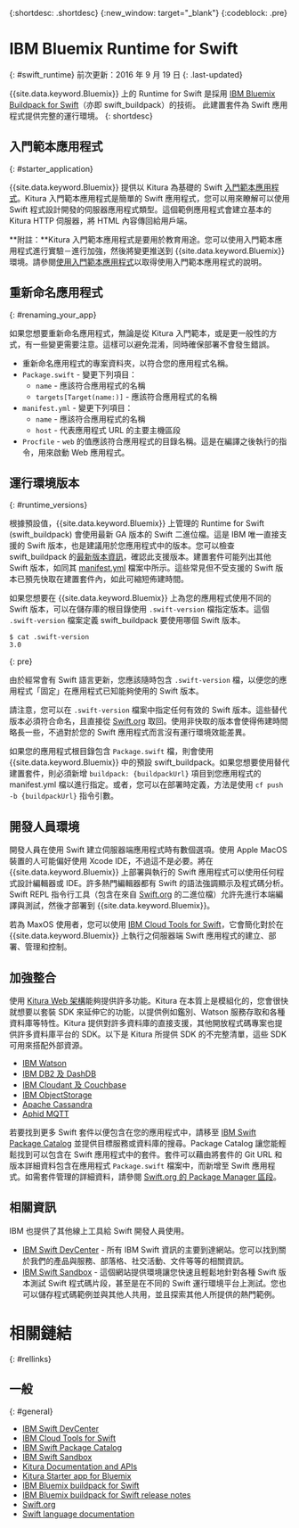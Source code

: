 {:shortdesc: .shortdesc}
{:new_window: target="_blank"}
{:codeblock: .pre}


# IBM Bluemix Runtime for Swift
{: #swift_runtime}
前次更新：2016 年 9 月 19 日
{: .last-updated}

{{site.data.keyword.Bluemix}} 上的 Runtime for Swift 是採用 [IBM Bluemix Buildpack for Swift](https://github.com/IBM-Swift/swift-buildpack)（亦即 swift_buildpack）的技術。
此建置套件為 Swift 應用程式提供完整的運行環境。
{: shortdesc}

## 入門範本應用程式
{: #starter_application}

{{site.data.keyword.Bluemix}} 提供以 Kitura 為基礎的 Swift [入門範本應用程式](https://github.com/IBM-Swift/Kitura-Starter-Bluemix)。Kitura
入門範本應用程式是簡單的 Swift 應用程式，您可以用來瞭解可以使用 Swift 程式設計開發的伺服器應用程式類型。這個範例應用程式會建立基本的
Kitura HTTP 伺服器，將 HTML 內容傳回給用戶端。

**附註：**Kitura 入門範本應用程式是要用於教育用途。您可以使用入門範本應用程式進行實驗－進行加強，然後將變更推送到 {{site.data.keyword.Bluemix}} 環境。請參閱[使用入門範本應用程式](../../cfapps/starter_app_usage.html)以取得使用入門範本應用程式的說明。

## 重新命名應用程式
{: #renaming_your_app}

如果您想要重新命名應用程式，無論是從 Kitura 入門範本，或是更一般性的方式，有一些變更需要注意。這樣可以避免混淆，同時確保部署不會發生錯誤。

- 重新命名應用程式的專案資料夾，以符合您的應用程式名稱。
- `Package.swift` - 變更下列項目：
    - `name` - 應該符合應用程式的名稱
    - `targets[Target(name:)]` - 應該符合應用程式的名稱
- `manifest.yml` - 變更下列項目：
    - `name` - 應該符合應用程式的名稱
    - `host` - 代表應用程式 URL 的主要主機區段
- `Procfile` - `web` 的值應該符合應用程式的目錄名稱。這是在編譯之後執行的指令，用來啟動 Web 應用程式。


## 運行環境版本
{: #runtime_versions}

根據預設值，{{site.data.keyword.Bluemix}} 上管理的 Runtime for Swift (swift_buildpack) 會使用最新 GA 版本的 Swift 二進位檔。這是 IBM 唯一直接支援的 Swift 版本，也是建議用於您應用程式中的版本。您可以檢查 swift_buildpack 的[最新版本資訊](https://github.com/IBM-Swift/swift-buildpack/releases)，確認此支援版本。建置套件可能列出其他 Swift 版本，如同其 [manifest.yml](https://github.com/IBM-Swift/swift-buildpack/blob/master/manifest.yml) 檔案中所示。這些常見但不受支援的 Swift 版本已預先快取在建置套件內，如此可縮短佈建時間。

如果您想要在 {{site.data.keyword.Bluemix}} 上為您的應用程式使用不同的 Swift 版本，可以在儲存庫的根目錄使用 `.swift-version` 檔指定版本。這個 `.swift-version` 檔案定義 swift_buildpack 要使用哪個 Swift 版本。

```
$ cat .swift-version
3.0
```
{: pre}

由於經常會有 Swift 語言更新，您應該隨時包含 `.swift-version` 檔，以便您的應用程式「固定」在應用程式已知能夠使用的 Swift 版本。

請注意，您可以在 `.swift-version` 檔案中指定任何有效的 Swift 版本。這些替代版本必須符合命名，且直接從 [Swift.org](https://swift.org/download/) 取回。使用非快取的版本會使得佈建時間略長一些，不過對於您的 Swift 應用程式而言沒有運行環境效能差異。

如果您的應用程式根目錄包含 `Package.swift` 檔，則會使用 {{site.data.keyword.Bluemix}} 中的預設 swift_buildpack。如果您想要使用替代建置套件，則必須新增 `buildpack: {buildpackUrl}` 項目到您應用程式的 manifest.yml 檔以進行指定。或者，您可以在部署時定義，方法是使用 `cf push -b {buildpackUrl}` 指令引數。


## 開發人員環境

開發人員在使用 Swift 建立伺服器端應用程式時有數個選項。使用 Apple MacOS 裝置的人可能偏好使用 Xcode IDE，不過這不是必要。將在 {{site.data.keyword.Bluemix}} 上部署與執行的 Swift 應用程式可以使用任何程式設計編輯器或 IDE。許多熱門編輯器都有 Swift 的語法強調顯示及程式碼分析。Swift REPL 指令行工具（包含在來自 [Swift.org](https://swift.org/) 的二進位檔）允許先進行本端編譯與測試，然後才部署到 {{site.data.keyword.Bluemix}}。

若為 MaxOS 使用者，您可以使用 [IBM Cloud Tools for Swift](http://cloudtools.bluemix.net/)，它會簡化對於在 {{site.data.keyword.Bluemix}} 上執行之伺服器端 Swift 應用程式的建立、部署、管理和控制。  


## 加強整合

使用 [Kitura Web 架構](http://ibm-swift.github.io/Kitura/)能夠提供許多功能。Kitura 在本質上是模組化的，您會很快就想要以套裝 SDK 來延伸它的功能，以提供例如鑑別、Watson 服務存取和各種資料庫等特性。Kitura 提供對許多資料庫的直接支援，其他開放程式碼專案也提供許多資料庫平台的 SDK。以下是 Kitura 所提供 SDK 的不完整清單，這些 SDK 可用來搭配外部資源。

- [IBM Watson](https://swiftpkgs.ng.bluemix.net/package/IBM-Swift/swift-watson-sdk)
- [IBM DB2 及 DashDB](https://swiftpkgs.ng.bluemix.net/package/IBM-DTeam/swift-for-db2)
- [IBM Cloudant 及 Couchbase](https://swiftpkgs.ng.bluemix.net/package/cloudant/swift-cloudant)
- [IBM ObjectStorage](https://swiftpkgs.ng.bluemix.net/package/ibm-bluemix-mobile-services/bluemix-objectstorage-serversdk-swift)
- [Apache Cassandra](https://swiftpkgs.ng.bluemix.net/package/IBM-Swift/Kassandra)
- [Aphid MQTT](https://swiftpkgs.ng.bluemix.net/package/IBM-Swift/Aphid)

若要找到更多 Swift 套件以便包含在您的應用程式中，請移至 [IBM Swift Package Catalog](https://swiftpkgs.ng.bluemix.net/) 並提供目標服務或資料庫的搜尋。Package Catalog 讓您能輕鬆找到可以包含在 Swift 應用程式中的套件。套件可以藉由將套件的 Git URL 和版本詳細資料包含在應用程式 `Package.swift` 檔案中，而新增至 Swift 應用程式。如需套件管理的詳細資料，請參閱 [Swift.org 的 Package Manager 區段](https://swift.org/package-manager/)。


## 相關資訊

IBM 也提供了其他線上工具給 Swift 開發人員使用。
- [IBM Swift DevCenter](https://developer.ibm.com/swift/) - 所有 IBM Swift 資訊的主要到達網站。您可以找到關於我們的產品與服務、部落格、社交活動、文件等等的相關資訊。
- [IBM Swift Sandbox](https://swiftlang.ng.bluemix.net/) - 這個網站提供環境讓您快速且輕鬆地針對各種 Swift 版本測試 Swift 程式碼片段，甚至是在不同的 Swift 運行環境平台上測試。您也可以儲存程式碼範例並與其他人共用，並且探索其他人所提供的熱門範例。


# 相關鏈結
{: #rellinks}
## 一般
{: #general}
* [IBM Swift DevCenter](https://developer.ibm.com/swift/)
* [IBM Cloud Tools for Swift](http://cloudtools.bluemix.net/)
* [IBM Swift Package Catalog](https://swiftpkgs.ng.bluemix.net/)
* [IBM Swift Sandbox](https://swiftlang.ng.bluemix.net/)
* [Kitura Documentation and APIs](http://ibm-swift.github.io/Kitura/)
* [Kitura Starter app for Bluemix](https://github.com/IBM-Swift/Kitura-Starter-Bluemix)
* [IBM Bluemix buildpack for Swift](https://github.com/IBM-Swift/swift-buildpack)
* [IBM Bluemix buildpack for Swift release notes](https://github.com/IBM-Swift/swift-buildpack/releases)
* [Swift.org](https://swift.org/)
* [Swift language documentation](https://swift.org/documentation)
